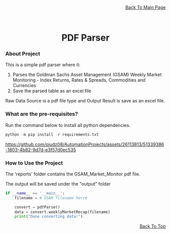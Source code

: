 <p align="right"><a href="https://github.com/ojudz08/AutomationProjects/tree/main">Back To Main Page</a></p>


<!-- PROJECT LOGO -->
<br />
<div align="center">
<h1 align="center">PDF Parser</h1>
</div>


<!-- ABOUT PROJECT -->
### About Project

This is a simple pdf parser where it:
1. Parses the Goldman Sachs Asset Management (GSAM) Weekly Market Monitoring - Index Returns, Rates & Spreads, Commodities and Currencies
2. Save the parsed table as an excel file

Raw Data Source is a pdf file type and Output Result is save as an excel file.

### What are the pre-requisites?

Run the command below to install all python dependencies.

```Python
python -m pip install -r requirements.txt
```


https://github.com/ojudz08/AutomationProjects/assets/26113813/51339386-1803-4b82-9d7d-e3f57d0ec535



### How to Use the Project

The 'reports' folder contains the GSAM_Market_Monitor pdf file.

The output will be saved under the "output" folder

```Python
if __name__ == '__main__':
    filename = # GSAM filename herre

    convert = pdfParse()
    data = convert.weeklyMarketRecap(filename)
    print("Done converting data!")

```


<p align="right"><a href="#top">Back To Top</a></p>
